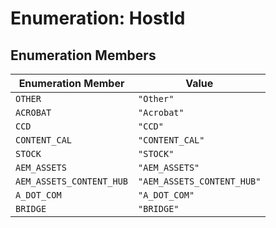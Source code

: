 # Enumeration: HostId

## Enumeration Members

| Enumeration Member | Value |
| ------ | ------ |
| `OTHER` | `"Other"` |
| `ACROBAT` | `"Acrobat"` |
| `CCD` | `"CCD"` |
| `CONTENT_CAL` | `"CONTENT_CAL"` |
| `STOCK` | `"STOCK"` |
| `AEM_ASSETS` | `"AEM_ASSETS"` |
| `AEM_ASSETS_CONTENT_HUB` | `"AEM_ASSETS_CONTENT_HUB"` |
| `A_DOT_COM` | `"A_DOT_COM"` |
| `BRIDGE` | `"BRIDGE"` |
